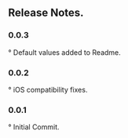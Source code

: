 ## Release Notes.

### 0.0.3
° Default values added to Readme.

### 0.0.2
° iOS compatibility fixes.

### 0.0.1
° Initial Commit.
